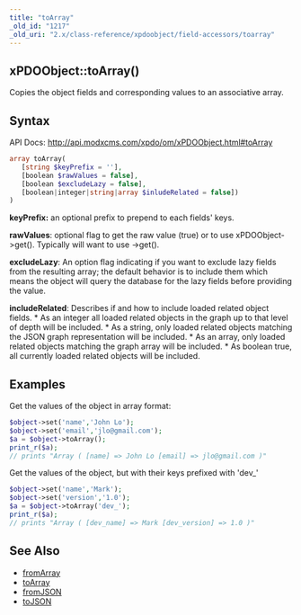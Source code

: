 ```yaml
---
title: "toArray"
_old_id: "1217"
_old_uri: "2.x/class-reference/xpdoobject/field-accessors/toarray"
---
```


## xPDOObject::toArray() 

Copies the object fields and corresponding values to an associative array.

## Syntax 

API Docs: <http://api.modxcms.com/xpdo/om/xPDOObject.html#toArray>

``` php 
array toArray(
   [string $keyPrefix = ''],
   [boolean $rawValues = false],
   [boolean $excludeLazy = false],
   [boolean|integer|string|array $inludeRelated = false])
)
```

**keyPrefix:** an optional prefix to prepend to each fields' keys.

**rawValues**: optional flag to get the raw value (true) or to use xPDOObject->get(). Typically will want to use ->get().

**excludeLazy**: An option flag indicating if you want to exclude lazy fields from the resulting array; the default behavior is to include them which means the object will query the database for the lazy fields before providing the value.

**includeRelated**: Describes if and how to include loaded related object fields. 
\* As an integer all loaded related objects in the graph up to that level of depth will be included. 
\* As a string, only loaded related objects matching the JSON graph representation will be included. 
\* As an array, only loaded related objects matching the graph array will be included. 
\* As boolean true, all currently loaded related objects will be included.

## Examples 

Get the values of the object in array format:

``` php 
$object->set('name','John Lo');
$object->set('email','jlo@gmail.com');
$a = $object->toArray();
print_r($a);
// prints "Array ( [name] => John Lo [email] => jlo@gmail.com )"
```

Get the values of the object, but with their keys prefixed with 'dev\_'

``` php 
$object->set('name','Mark');
$object->set('version','1.0');
$a = $object->toArray('dev_');
print_r($a);
// prints "Array ( [dev_name] => Mark [dev_version] => 1.0 )"
```

## See Also 

- [fromArray](extending-modx/xpdo/class-reference/xpdoobject/field-accessors/fromarray "fromArray")
- [toArray](extending-modx/xpdo/class-reference/xpdoobject/field-accessors/toarray "toArray")
- [fromJSON](extending-modx/xpdo/class-reference/xpdoobject/field-accessors/fromjson "fromJSON")
- [toJSON](extending-modx/xpdo/class-reference/xpdoobject/field-accessors/tojson "toJSON")
